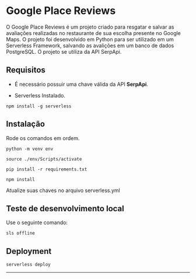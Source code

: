 # Google Place Reviews

O Google Place Reviews é um projeto criado para resgatar e salvar as avaliações realizadas no restaurante de sua escolha presente no Google Maps. O projeto foi desenvolvido em Python para ser utilizado em um Serverless Framework, salvando as avalições em um banco de dados PostgreSQL. O projeto se utiliza da API SerpApi.

## Requisitos

- É necessário possuir uma chave válida da API **SerpApi**. 

- Serverless Instalado.
```
npm install -g serverless
```

## Instalação
Rode os comandos em ordem. 
```
python -m venv env
```
```
source ./env/Scripts/activate
```
```
pip install -r requirements.txt
```
```
npm install 
```
Atualize suas chaves no arquivo serverless.yml

## Teste de desenvolvimento local
Use o seguinte comando:
```
sls offline
```

## Deployment

```
serverless deploy
```
____
